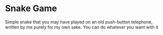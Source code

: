 # Snake Game

Simple snake that you may have played on an old push-button telephone, written by me purely for my own sake. You can do whatever you want with it
